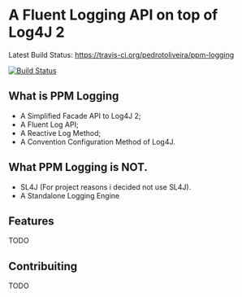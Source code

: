 A Fluent Logging API on top of Log4J 2
============

Latest Build Status:
https://travis-ci.org/pedrotoliveira/ppm-logging

[![Build Status](https://travis-ci.org/pedrotoliveira/ppm-logging.svg?branch=master)](https://travis-ci.org/pedrotoliveira/ppm-logging)

## What is PPM Logging
- A Simplified Facade API to Log4J 2;
- A Fluent Log API;
- A Reactive Log Method;
- A Convention Configuration Method of Log4J.

## What PPM Logging is NOT.
- SL4J (For project reasons i decided not use SL4J).
- A Standalone Logging Engine

## Features

TODO

## Contribuiting

TODO

